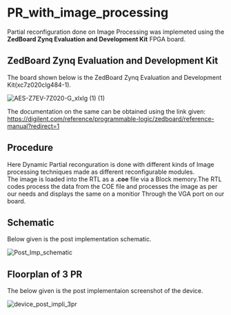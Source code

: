 # PR_with_image_processing

Partial reconfiguration done on Image Processing was implemeted using the **ZedBoard Zynq Evaluation and Development Kit** FPGA board.<br />

## ZedBoard Zynq Evaluation and Development Kit

The board shown below is the ZedBoard Zynq Evaluation and Development Kit(xc7z020clg484-1).<br />

![AES-Z7EV-7Z020-G_xlxlg (1) (1)](https://github.com/mrdunker/PR_with_image_processing/assets/38190245/8df072c7-77d7-45ab-b724-4284310991ac)

The documentation on the same can be obtained using the link given: <br />
https://digilent.com/reference/programmable-logic/zedboard/reference-manual?redirect=1

## Procedure

Here Dynamic Partial reconguration is done with different kinds of Image processing techniques made as different reconfigurable modules.<br /> 
The image is loaded into the RTL as a **.coe** file via a Block memory.The RTL codes process the data from the COE file and processes the image as per our needs and displays the same on a monitior Through the VGA port on our board.<br />

## Schematic

Below given is the post implementation schematic.<br />

![Post_Imp_schematic](https://github.com/mrdunker/PR_with_image_processing/assets/38190245/5c5a2e99-736e-4e80-be11-be7d4d3dc3f5)

## Floorplan of 3 PR 

The below given is the post implementaion screenshot of the device.<br />

![device_post_impli_3pr](https://github.com/mrdunker/PR_with_image_processing/assets/38190245/c7f70880-c231-4e6c-8b4b-9c254ded9de1)


